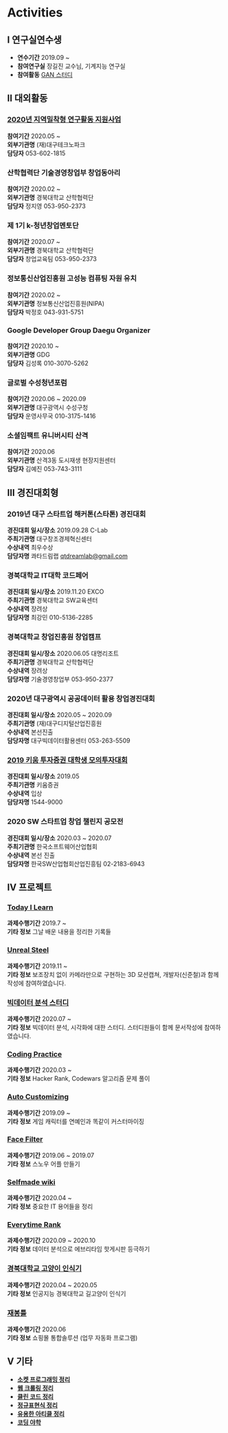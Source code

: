 # Activities
## Ⅰ 연구실연수생
- **연수기간** 2019.09 ~
- **참여연구실** 장길진 교수님, 기계지능 연구실
- **참여활동** [GAN 스터디](Lab/GAN%20Study/README.md)   

## Ⅱ 대외활동
### [2020년 지역밀착형 연구활동 지원사업](Activity/01/README.md)   
**참여기간** 2020.05 ~  
**외부기관명** (재)대구테크노파크  
**담당자** 053-602-1815  
### 산학협력단 기술경영창업부 창업동아리
**참여기간** 2020.02 ~   
**외부기관명** 경북대학교 산학협력단  
**담당자** 정지영 053-950-2373   
### 제 1기 k-청년창업멘토단
**참여기간** 2020.07 ~   
**외부기관명** 경북대학교 산학협력단  
**담당자** 창업교육팀 053-950-2373   

### 정보통신산업진흥원 고성능 컴퓨팅 자원 유치
**참여기간** 2020.02 ~  
**외부기관명** 정보통신산업진흥원(NIPA)  
**담당자** 박정호 043-931-5751  
### Google Developer Group Daegu Organizer
**참여기간** 2020.10 ~  
**외부기관명** GDG  
**담당자** 김성록 010-3070-5262  
### 글로벌 수성청년포럼
**참여기간** 2020.06 ~ 2020.09  
**외부기관명** 대구광역시 수성구청   
**담당자** 운영사무국 010-3175-1416  
### 소셜임팩트 유니버시티 산격
**참여기간** 2020.06  
**외부기관명** 산격3동 도시재생 현장지원센터  
**담당자** 김예진 053-743-3111  

## Ⅲ 경진대회형
### 2019년 대구 스타트업 해커톤(스타톤) 경진대회
**경진대회 일시/장소** 2019.09.28 C-Lab  
**주최기관명** 대구창조경제혁신센터  
**수상내역** 최우수상  
**담당자명** 콰타드림랩 qtdreamlab@gmail.com  
### 경북대학교 IT대학 코드페어
**경진대회 일시/장소** 2019.11.20 EXCO  
**주최기관명** 경북대학교 SW교육센터  
**수상내역** 장려상  
**담당자명** 최강민 010-5136-2285  
### 경북대학교 창업진흥원 창업캠프
**경진대회 일시/장소** 2020.06.05 대명리조트  
**주최기관명** 경북대학교 산학협력단  
**수상내역** 장려상  
**담당자명** 기술경영창업부 053-950-2377  
### 2020년 대구광역시 공공데이터 활용 창업경진대회
**경진대회 일시/장소** 2020.05 ~ 2020.09  
**주최기관명** (재)대구디지털산업진흥원  
**수상내역** 본선진출  
**담당자명** 대구빅데이터활용센터 053-263-5509  
### [2019 키움 투자증권 대학생 모의투자대회](contest/kium/README.md)   
**경진대회 일시/장소** 2019.05  
**주최기관명** 키움증권  
**수상내역** 입상  
**담당자명** 1544-9000  
### 2020 SW 스타트업 창업 챌린지 공모전
**경진대회 일시/장소** 2020.03 ~ 2020.07  
**주최기관명** 한국소프트웨어산업협회  
**수상내역** 본선 진출  
**담당자명** 한국SW산업협회산업진흥팀 02-2183-6943  
## Ⅳ 프로젝트
### [Today I Learn](https://github.com/CasselKim/TIL)   
**과제수행기간** 2019.7 ~  
**기타 정보** 그날 배운 내용을 정리한 기록들  
### [Unreal Steel](https://github.com/HP-DEVGRU/UnrealSteel)   
**과제수행기간** 2019.11 ~  
**기타 정보** 보조장치 없이 카메라만으로 구현하는 3D 모션캡쳐, 개발자(신준철)과 함께 작성에 참여하였습니다.  
### [빅데이터 분석 스터디](https://github.com/haedal-with-knu/HaedalDataCenter)   
**과제수행기간** 2020.07 ~  
**기타 정보** 빅데이터 분석, 시각화에 대한 스터디. 스터디원들이 함께 문서작성에 참여하였습니다.  
### [Coding Practice](https://github.com/CasselKim/CodingPractice)   
**과제수행기간** 2020.03 ~  
**기타 정보** Hacker Rank, Codewars 알고리즘 문제 풀이  
### [Auto Customizing](https://github.com/CasselKim/AutoCustomizing)   
**과제수행기간** 2019.09 ~  
**기타 정보** 게임 캐릭터를 연예인과 똑같이 커스터마이징  
### [Face Filter](https://github.com/CasselKim/FaceFilter)   
**과제수행기간** 2019.06 ~ 2019.07  
**기타 정보** 스노우 어플 만들기  
### [Selfmade wiki](https://github.com/CasselKim/selfmade_wiki)   
**과제수행기간** 2020.04 ~  
**기타 정보** 중요한 IT 용어들을 정리  
### [Everytime Rank](https://github.com/CasselKim/EverytimeRank)   
**과제수행기간** 2020.09 ~ 2020.10  
**기타 정보** 데이터 분석으로 에브리타임 핫게시판 등극하기  
### [경북대학교 고양이 인식기](https://github.com/CasselKim/Knyang)   
**과제수행기간** 2020.04 ~ 2020.05  
**기타 정보** 인공지능  경북대학교 길고양이 인식기  
### [재봉틀](Projects/Jaebongteul/README.md)   
**과제수행기간** 2020.06  
**기타 정보** 쇼핑몰 통합솔루션 (업무 자동화 프로그램)  
## Ⅴ 기타
- [**소켓 프로그래밍 정리**](etc/socket/README.md)   
- [**웹 크롤링 정리**](etc/crawling/README.md)   
- [**클린 코드 정리**](etc/cleancode/README.md)    
- [**정규표현식 정리**](etc/re/README.md)   
- [**유용한 아티클 정리**](https://github.com/CasselKim/UsefulArticles)   
- [**코딩 야학**](https://github.com/CasselKim/codingyahac)   
